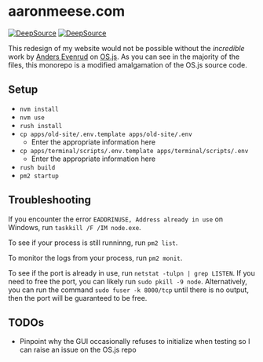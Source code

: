 # aaronmeese.com

[![DeepSource](https://deepsource.io/gh/ajmeese7/aaronmeese.com.svg/?label=active+issues&show_trend=true&token=CRr7brFwKTb7yUJpTlVeUpjA)](https://deepsource.io/gh/ajmeese7/aaronmeese.com/?ref=repository-badge)
[![DeepSource](https://deepsource.io/gh/ajmeese7/aaronmeese.com.svg/?label=resolved+issues&show_trend=true&token=CRr7brFwKTb7yUJpTlVeUpjA)](https://deepsource.io/gh/ajmeese7/aaronmeese.com/?ref=repository-badge)

This redesign of my website would not be possible without the _incredible_ work by [Anders Evenrud](https://github.com/andersevenrud) on [OS.js](https://github.com/os-js/OS.js). As you can see in the majority of the files, this monorepo is a modified amalgamation of the OS.js source code.

## Setup

- `nvm install`
- `nvm use`
- `rush install`
- `cp apps/old-site/.env.template apps/old-site/.env`
  - Enter the appropriate information here
- `cp apps/terminal/scripts/.env.template apps/terminal/scripts/.env`
  - Enter the appropriate information here
- `rush build`
- `pm2 startup`

## Troubleshooting

If you encounter the error `EADDRINUSE, Address already in use` on Windows, run `taskkill /F /IM node.exe`.

To see if your process is still runninng, run `pm2 list`.

To monitor the logs from your process, run `pm2 monit`.

To see if the port is already in use, run `netstat -tulpn | grep LISTEN`. If you need to free the port, you can likely run `sudo pkill -9 node`. Alternatively, you can run the command `sudo fuser -k 8000/tcp` until there is no output, then the port will be guaranteed to be free.

## TODOs

- Pinpoint why the GUI occasionally refuses to initialize when testing so I can raise an issue on the OS.js repo
